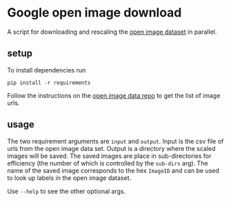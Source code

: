 # Google open image download

A script for downloading and rescaling the [open image
dataset](https://github.com/openimages/dataset) in parallel. 

## setup

To install dependencies run

```
pip install -r requirements
```

Follow the instructions on the [open image data repo](https://github.com/openimages/dataset) to
get the list of image urls.

## usage

The two requirement arguments are `input` and `output`. Input is the csv file of urls from the open
image data set. Output is a directory where the scaled images will be saved. The saved images are
place in sub-directories for efficiency (the number of which is controlled by the `sub-dirs` arg).
The name of the saved image corresponds to the hex `ImageID` and can be used to look up labels in 
the open image dataset. 

Use `--help` to see the other optional args.
